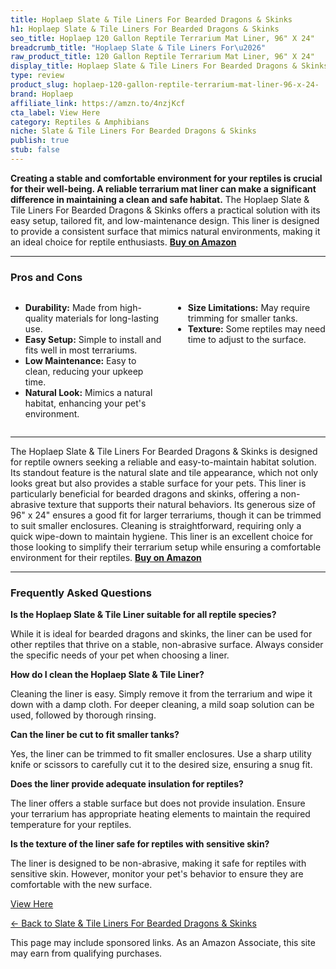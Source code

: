 ```yaml
---
title: Hoplaep Slate & Tile Liners For Bearded Dragons & Skinks
h1: Hoplaep Slate & Tile Liners For Bearded Dragons & Skinks
seo_title: Hoplaep 120 Gallon Reptile Terrarium Mat Liner, 96" X 24"
breadcrumb_title: "Hoplaep Slate & Tile Liners For\u2026"
raw_product_title: 120 Gallon Reptile Terrarium Mat Liner, 96" X 24"
display_title: Hoplaep Slate & Tile Liners For Bearded Dragons & Skinks
type: review
product_slug: hoplaep-120-gallon-reptile-terrarium-mat-liner-96-x-24-
brand: Hoplaep
affiliate_link: https://amzn.to/4nzjKcf
cta_label: View Here
category: Reptiles & Amphibians
niche: Slate & Tile Liners For Bearded Dragons & Skinks
publish: true
stub: false
---
```


<div id="intro" class="full-width">
  <p><strong>Creating a stable and comfortable environment for your reptiles is crucial for their well-being. A reliable terrarium mat liner can make a significant difference in maintaining a clean and safe habitat.</strong> The Hoplaep Slate & Tile Liners For Bearded Dragons & Skinks offers a practical solution with its easy setup, tailored fit, and low-maintenance design. This liner is designed to provide a consistent surface that mimics natural environments, making it an ideal choice for reptile enthusiasts. <a href="https://amzn.to/4nzjKcf" rel="nofollow sponsored noopener" target="_blank"><strong>Buy on Amazon</strong></a></p>
</div>

<hr />
<h3 id="pros-cons">Pros and Cons</h3>
<div class="pc-grid" style="display:grid;grid-template-columns:1fr 1fr;gap:16px;">
  <ul>
    <li><strong>Durability:</strong> Made from high-quality materials for long-lasting use.</li>
    <li><strong>Easy Setup:</strong> Simple to install and fits well in most terrariums.</li>
    <li><strong>Low Maintenance:</strong> Easy to clean, reducing your upkeep time.</li>
    <li><strong>Natural Look:</strong> Mimics a natural habitat, enhancing your pet's environment.</li>
  </ul>
  <ul>
    <li><strong>Size Limitations:</strong> May require trimming for smaller tanks.</li>
    <li><strong>Texture:</strong> Some reptiles may need time to adjust to the surface.</li>
  </ul>
</div>
<hr />

<div class="full-width">
  <p>The Hoplaep Slate & Tile Liners For Bearded Dragons & Skinks is designed for reptile owners seeking a reliable and easy-to-maintain habitat solution. Its standout feature is the natural slate and tile appearance, which not only looks great but also provides a stable surface for your pets. This liner is particularly beneficial for bearded dragons and skinks, offering a non-abrasive texture that supports their natural behaviors. Its generous size of 96" x 24" ensures a good fit for larger terrariums, though it can be trimmed to suit smaller enclosures. Cleaning is straightforward, requiring only a quick wipe-down to maintain hygiene. This liner is an excellent choice for those looking to simplify their terrarium setup while ensuring a comfortable environment for their reptiles. <a href="https://amzn.to/4nzjKcf" rel="nofollow sponsored noopener" target="_blank"><strong>Buy on Amazon</strong></a></p>
</div>

<hr />
<h3 id="faqs">Frequently Asked Questions</h3>

<p><strong>Is the Hoplaep Slate & Tile Liner suitable for all reptile species?</strong></p>
<p>While it is ideal for bearded dragons and skinks, the liner can be used for other reptiles that thrive on a stable, non-abrasive surface. Always consider the specific needs of your pet when choosing a liner.</p>

<p><strong>How do I clean the Hoplaep Slate & Tile Liner?</strong></p>
<p>Cleaning the liner is easy. Simply remove it from the terrarium and wipe it down with a damp cloth. For deeper cleaning, a mild soap solution can be used, followed by thorough rinsing.</p>

<p><strong>Can the liner be cut to fit smaller tanks?</strong></p>
<p>Yes, the liner can be trimmed to fit smaller enclosures. Use a sharp utility knife or scissors to carefully cut it to the desired size, ensuring a snug fit.</p>

<p><strong>Does the liner provide adequate insulation for reptiles?</strong></p>
<p>The liner offers a stable surface but does not provide insulation. Ensure your terrarium has appropriate heating elements to maintain the required temperature for your reptiles.</p>

<p><strong>Is the texture of the liner safe for reptiles with sensitive skin?</strong></p>
<p>The liner is designed to be non-abrasive, making it safe for reptiles with sensitive skin. However, monitor your pet's behavior to ensure they are comfortable with the new surface.</p>
<p><a class="btn" href="https://amzn.to/4nzjKcf" target="_blank" rel="nofollow sponsored noopener">View Here</a></p>
<p><a href="/roundups/reptiles-amphibians/slate-tile-liners-for-bearded-dragons-skinks/">← Back to Slate & Tile Liners For Bearded Dragons & Skinks</a></p>
<aside class="disclosure">This page may include sponsored links. As an Amazon Associate, this site may earn from qualifying purchases.</aside>

